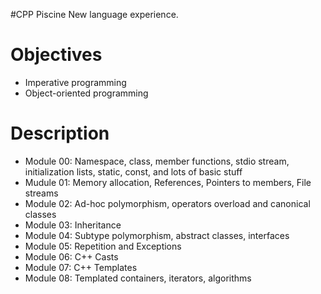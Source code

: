 #CPP Piscine 
New language experience.

# Objectives

- Imperative programming 
- Object-oriented programming 

# Description
- Module 00: Namespace, class, member functions, stdio stream, initialization lists, static, const, and lots of basic stuff
- Mudule 01: Memory allocation, References, Pointers to members, File streams
- Module 02: Ad-hoc polymorphism, operators overload and canonical classes
- Module 03: Inheritance
- Module 04: Subtype polymorphism, abstract classes, interfaces
- Module 05: Repetition and Exceptions
- Module 06: C++ Casts
- Module 07: C++ Templates
- Module 08: Templated containers, iterators, algorithms